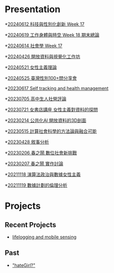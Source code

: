 # Presentation
*[20240612 科技與性別化創新 Week 17]()

*[20240619 工作身體與時空 Week 18 期末總論](https://docs.google.com/presentation/d/e/2PACX-1vSDUgaBatVxo6xzxAWbY9fjvktAIlguJPiwHO8i03fSatz1taWyUN5-Y1sQkAuHtKarEG3QQkNrmEyK/pub?start=false&loop=false&delayms=3000)

*[20240614 社會學 Week 17]()

*[20240426 開放資料與視覺化工作坊]()

*[20240521 女性主義理論]()

*[20240525 臺灣性別100+問分享會]()

*[20230617 Self tracking and health management]()

*[20230705 高中生人社營評論]()

*[20230721 女書店講座 女性主義對資料的探問]()

*[20230214 公共化AI 開放資料的3D剖面]()

*[20230515 計算社會科學的方法論與融合可能]()

*[20230428 敘事分析]()

*[20230206 春之鬧 數位社會新挑戰]()

*[20230207 春之鬧 實作討論]()


*[20211118 演算法政治與數據女性主義]()

*[20211119 數據計劃的倫理分析]()


# Projects

## Recent Projects
* [lifelogging and mobile sensing]()

## Past
* ["hateGirl?"]()

